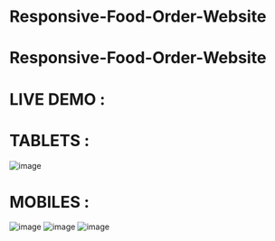 # Responsive-Food-Order-Website

# Responsive-Food-Order-Website

# LIVE DEMO : 
# TABLETS :
![image](https://user-images.githubusercontent.com/125455986/230918385-7215bf72-f5c3-4c3f-9072-f8e933a78732.png)


# MOBILES : 

![image](https://user-images.githubusercontent.com/125455986/230918469-7e1e74ee-f8b4-48e2-a6ed-518111fc4c06.png)
![image](https://user-images.githubusercontent.com/125455986/230918472-b986da6e-7989-42f4-8b19-eb40c0029c9a.png)
![image](https://user-images.githubusercontent.com/125455986/230918485-6888ddf3-e969-40ab-8e86-36f14328e33b.png)


